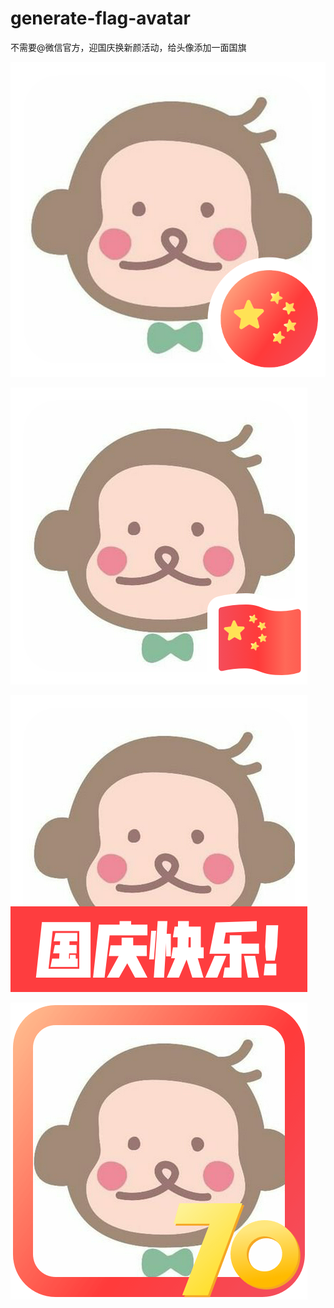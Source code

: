 # generate-flag-avatar
不需要@微信官方，迎国庆换新颜活动，给头像添加一面国旗

![utput/flag_avatar1.png](/output/flag_avatar1.png)

![utput/flag_avatar2.png](/output/flag_avatar2.png)

![utput/flag_avatar3.png](/output/flag_avatar3.png)

![utput/flag_avatar4.png](/output/flag_avatar4.png)
